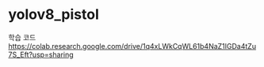 # yolov8_pistol


학습 코드
https://colab.research.google.com/drive/1q4xLWkCqWL61b4NaZ1IGDa4tZu7S_Eft?usp=sharing
